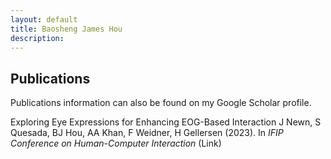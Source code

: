 ```yaml
---
layout: default
title: Baosheng James Hou
description: 
---
```


## Publications

Publications information can also be found on my Google Scholar profile.

Exploring Eye Expressions for Enhancing EOG-Based Interaction
    J Newn, S Quesada, BJ Hou, AA Khan, F Weidner, H Gellersen (2023). In _IFIP Conference on Human-Computer Interaction_ (Link)

<!-- [back](./) -->
